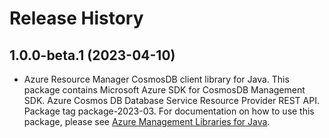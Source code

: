 # Release History

## 1.0.0-beta.1 (2023-04-10)

- Azure Resource Manager CosmosDB client library for Java. This package contains Microsoft Azure SDK for CosmosDB Management SDK. Azure Cosmos DB Database Service Resource Provider REST API. Package tag package-2023-03. For documentation on how to use this package, please see [Azure Management Libraries for Java](https://aka.ms/azsdk/java/mgmt).
